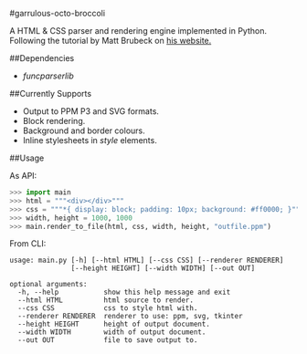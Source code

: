 #garrulous-octo-broccoli

A HTML & CSS parser and rendering engine implemented in Python.
Following the tutorial by Matt Brubeck on [his website.](http://limpet.net/mbrubeck/2014/08/08/toy-layout-engine-1.html)

##Dependencies

* *funcparserlib*

##Currently Supports

* Output to PPM P3 and SVG formats.
* Block rendering.
* Background and border colours.
* Inline stylesheets in *style* elements.

##Usage

As API:

```python
>>> import main
>>> html = """<div></div>"""
>>> css = """*{ display: block; padding: 10px; background: #ff0000; }"""
>>> width, height = 1000, 1000
>>> main.render_to_file(html, css, width, height, "outfile.ppm")
```

From CLI:

```
usage: main.py [-h] [--html HTML] [--css CSS] [--renderer RENDERER]
               [--height HEIGHT] [--width WIDTH] [--out OUT]

optional arguments:
  -h, --help           show this help message and exit
  --html HTML          html source to render.
  --css CSS            css to style html with.
  --renderer RENDERER  renderer to use: ppm, svg, tkinter
  --height HEIGHT      height of output document.
  --width WIDTH        width of output document.
  --out OUT            file to save output to.
```